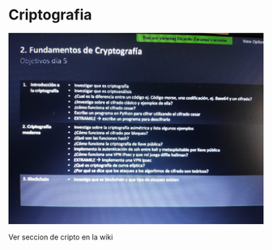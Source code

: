 # Criptografia



![](../../../.gitbook/assets/imagen%20%28381%29.png)

Ver seccion de cripto en la wiki

